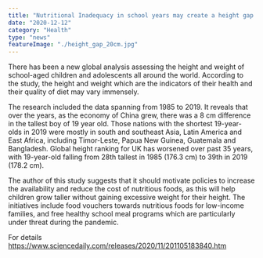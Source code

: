 ```yaml
---
title: "Nutritional Inadequacy in school years may create a height gap of 20 cm"
date: "2020-12-12"
category: "Health"
type: "news"
featureImage: "./height_gap_20cm.jpg"
---
```


There has been a new global analysis assessing the height and weight of school-aged children and adolescents all around the world. According to the study, the height and weight which are the indicators of their health and their quality of diet may vary immensely.

The research included the data spanning from 1985 to 2019. It reveals that over the years, as the economy of China grew, there was a 8 cm difference in the tallest boy of 19 year old. Those nations with the shortest 19-year-olds in 2019 were mostly in south and southeast Asia, Latin America and East Africa, including Timor-Leste, Papua New Guinea, Guatemala and Bangladesh.  Global height ranking for UK has worsened over past 35 years, with 19-year-old falling from 28th tallest in 1985 (176.3 cm) to 39th in 2019 (178.2 cm).

The author of this study suggests that it should motivate policies to increase the availability and reduce the cost of nutritious foods, as this will help children grow taller without gaining excessive weight for their height. The initiatives include food vouchers towards nutritious foods for low-income families, and free healthy school meal programs which are particularly under threat during the pandemic.

For details https://www.sciencedaily.com/releases/2020/11/201105183840.htm
